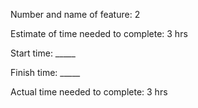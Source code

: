 Number and name of feature: 2

Estimate of time needed to complete: 3 hrs

Start time: _____

Finish time: _____

Actual time needed to complete: 3 hrs
